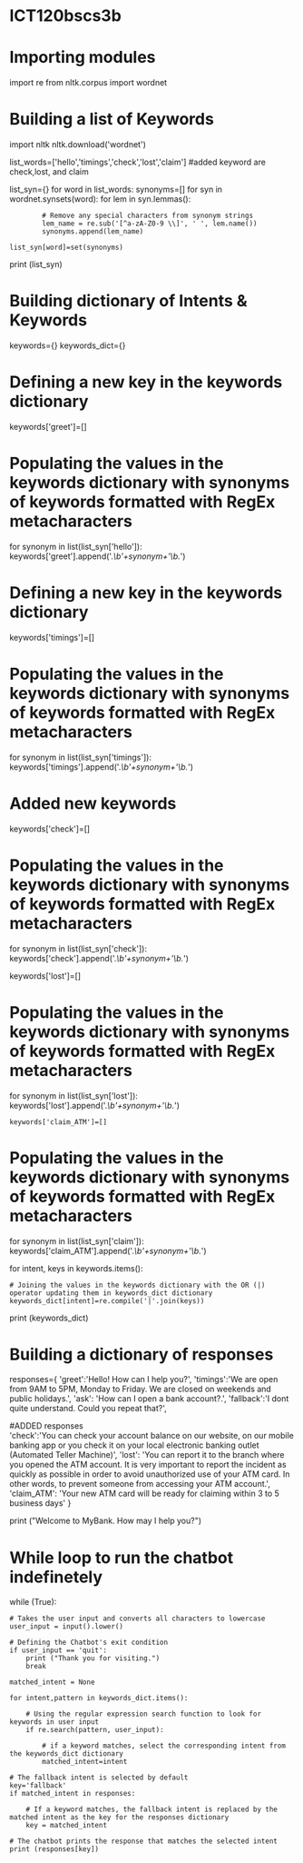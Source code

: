 # ICT120bscs3b
# Importing modules

import re
from nltk.corpus import wordnet

# Building a list of Keywords
import nltk
nltk.download('wordnet')

list_words=['hello','timings','check','lost','claim']
#added keyword are check,lost, and claim



list_syn={}
for word in list_words:
    synonyms=[]
    for syn in wordnet.synsets(word):
        for lem in syn.lemmas():
            
            # Remove any special characters from synonym strings
            lem_name = re.sub('[^a-zA-Z0-9 \\]', ' ', lem.name())
            synonyms.append(lem_name)
   
    list_syn[word]=set(synonyms)
    
print (list_syn)




# Building dictionary of Intents & Keywords
keywords={}
keywords_dict={}

# Defining a new key in the keywords dictionary
keywords['greet']=[]

# Populating the values in the keywords dictionary with synonyms of keywords formatted with RegEx metacharacters 
for synonym in list(list_syn['hello']):
    keywords['greet'].append('.*\b'+synonym+'\b.*')

# Defining a new key in the keywords dictionary
keywords['timings']=[]

# Populating the values in the keywords dictionary with synonyms of keywords formatted with RegEx metacharacters 
for synonym in list(list_syn['timings']):
    keywords['timings'].append('.*\b'+synonym+'\b.*')



# Added new keywords
keywords['check']=[]

# Populating the values in the keywords dictionary with synonyms of keywords formatted with RegEx metacharacters 
for synonym in list(list_syn['check']):
    keywords['check'].append('.*\b'+synonym+'\b.*')

keywords['lost']=[]

# Populating the values in the keywords dictionary with synonyms of keywords formatted with RegEx metacharacters 
for synonym in list(list_syn['lost']):
    keywords['lost'].append('.*\b'+synonym+'\b.*')
    


    keywords['claim_ATM']=[]

# Populating the values in the keywords dictionary with synonyms of keywords formatted with RegEx metacharacters 
for synonym in list(list_syn['claim']):
    keywords['claim_ATM'].append('.*\b'+synonym+'\b.*')

for intent, keys in keywords.items():
    
    # Joining the values in the keywords dictionary with the OR (|) operator updating them in keywords_dict dictionary
    keywords_dict[intent]=re.compile('|'.join(keys))
print (keywords_dict)




# Building a dictionary of responses
responses={
    'greet':'Hello! How can I help you?',
    'timings':'We are open from 9AM to 5PM, Monday to Friday. We are closed on weekends and public holidays.',
    'ask': 'How can I open a bank account?.',
    'fallback':'I dont quite understand. Could you repeat that?',

#ADDED responses   
    'check':'You can check your account balance on our website, on our mobile banking app or you check it on your local electronic banking outlet (Automated Teller Machine)',
    'lost': 'You can  report it to the  branch where you opened the ATM account. It is  very important to report the incident as quickly as possible in order to avoid unauthorized use of your ATM card. In other words, to prevent someone from accessing your ATM account.',
    'claim_ATM': 'Your new ATM card will be ready for claiming within 3 to 5 business days'
}

print ("Welcome to MyBank. How may I help you?")

# While loop to run the chatbot indefinetely
while (True):  
    
    # Takes the user input and converts all characters to lowercase
    user_input = input().lower()
    
    # Defining the Chatbot's exit condition
    if user_input == 'quit': 
        print ("Thank you for visiting.")
        break    
    
    matched_intent = None
    
    for intent,pattern in keywords_dict.items():
        
        # Using the regular expression search function to look for keywords in user input
        if re.search(pattern, user_input): 
            
            # if a keyword matches, select the corresponding intent from the keywords_dict dictionary
            matched_intent=intent  
    
    # The fallback intent is selected by default
    key='fallback'
    if matched_intent in responses:
        
        # If a keyword matches, the fallback intent is replaced by the matched intent as the key for the responses dictionary
        key = matched_intent 
    
    # The chatbot prints the response that matches the selected intent
    print (responses[key])
